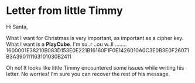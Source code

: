 # Letter from little Timmy

Hi Santa,

What I want for Christmas is very important, as important as a cipher key. What I want is a **PlayCube**. I'm su..r ..ou w..ll ........ 1600001E38210B083D153E0E221B16160F1F0E1426010A0C3E0B3E0F26071B3A390111163101030B2411


Oh no! It looks like little Timmy encountered some issues while writing his letter. No worries! I'm sure you can recover the rest of his message.







